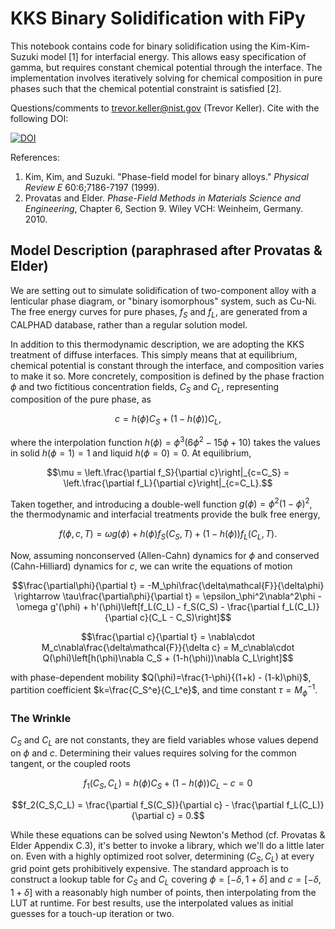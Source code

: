 # KKS Binary Solidification with FiPy
This notebook contains code for binary solidification using the
Kim-Kim-Suzuki model [1] for interfacial energy. This allows easy specification
of gamma, but requires constant chemical potential through the interface.
The implementation involves iteratively solving for chemical composition in
pure phases such that the chemical potential constraint is satisfied [2].

Questions/comments to trevor.keller@nist.gov (Trevor Keller). Cite with the
following DOI:

[![DOI](https://zenodo.org/badge/59316682.svg)](https://zenodo.org/badge/latestdoi/59316682)

References:
1. Kim, Kim, and Suzuki. "Phase-field model for binary alloys."
    _Physical Review E_ 60:6;7186-7197 (1999). 
2. Provatas and Elder. _Phase-Field Methods in Materials Science and Engineering_,
    Chapter 6, Section 9. Wiley VCH: Weinheim, Germany. 2010.

## Model Description (paraphrased after Provatas & Elder)
We are setting out to simulate solidification of two-component alloy with a lenticular phase diagram, or "binary isomorphous" system, such as Cu-Ni. The free energy curves for pure phases, $f_S$ and $f_L$, are generated from a CALPHAD database, rather than a regular solution model.

In addition to this thermodynamic description, we are adopting the KKS treatment of diffuse interfaces. This simply means that at equilibrium, chemical potential is constant through the interface, and composition varies to make it so. More concretely, composition is defined by the phase fraction $\phi$ and two fictitious concentration fields, $C_S$ and $C_L$, representing composition of the pure phase, as

$$c = h(\phi)C_S + (1-h(\phi))C_L,$$

where the interpolation function $h(\phi)=\phi^3(6\phi^2-15\phi+10)$ takes the values in solid $h(\phi=1)=1$ and liquid $h(\phi=0)=0$. At equilibrium,

$$\mu = \left.\frac{\partial f_S}{\partial c}\right|_{c=C_S} = \left.\frac{\partial f_L}{\partial c}\right|_{c=C_L}.$$

Taken together, and introducing a double-well function $g(\phi)=\phi^2(1-\phi)^2$, the thermodynamic and interfacial treatments provide the bulk free energy,

$$f(\phi,c,T) = \omega g(\phi) + h(\phi)f_S(C_S,T) + (1-h(\phi))f_L(C_L,T).$$

Now, assuming nonconserved (Allen-Cahn) dynamics for $\phi$ and conserved (Cahn-Hilliard) dynamics for $c$, we can write the equations of motion

$$\frac{\partial\phi}{\partial t} = -M_\phi\frac{\delta\mathcal{F}}{\delta\phi} \rightarrow \tau\frac{\partial\phi}{\partial t} = \epsilon_\phi^2\nabla^2\phi -\omega g'(\phi) + h'(\phi)\left[f_L(C_L) - f_S(C_S) - \frac{\partial f_L(C_L)}{\partial c}(C_L - C_S)\right]$$

$$\frac{\partial c}{\partial t} = \nabla\cdot M_c\nabla\frac{\delta\mathcal{F}}{\delta c} = M_c\nabla\cdot Q(\phi)\left[h(\phi)\nabla C_S + (1-h(\phi))\nabla C_L\right]$$

with phase-dependent mobility $Q(\phi)=\frac{1-\phi}{(1+k) - (1-k)\phi}$, partition coefficient $k=\frac{C_S^e}{C_L^e}$, and time constant $\tau = M_\phi^{-1}$.

### The Wrinkle
$C_S$ and $C_L$ are not constants, they are field variables whose values depend on $\phi$ and $c$. Determining their values requires solving for the common tangent, or the coupled roots

$$f_1(C_S,C_L) = h(\phi)C_S + (1-h(\phi))C_L -c = 0$$

$$f_2(C_S,C_L) = \frac{\partial f_S(C_S)}{\partial c} - \frac{\partial f_L(C_L)}{\partial c} = 0.$$

While these equations can be solved using Newton's Method (cf. Provatas & Elder Appendix C.3), it's better to invoke a library, which we'll do a little later on. Even with a highly optimized root solver, determining $(C_S,C_L)$ at every grid point gets prohibitively expensive. The standard approach is to construct a lookup table for $C_S$ and $C_L$ covering $\phi=[-\delta,1+\delta]$ and $c=[-\delta,1+\delta]$ with a reasonably high number of points, then interpolating from the LUT at runtime. For best results, use the interpolated values as initial guesses for a touch-up iteration or two.
